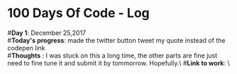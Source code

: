 # 100 Days Of Code - Log
#**Day 1**: December 25,2017\
#**Today's progress**: made the twitter button tweet my quote instead of the codepen link\
#**Thoughts** : I was stuck on this a long time, the other parts are fine just need to fine tune it and submit it by tommorrow. Hopefully.\ 
#**Link to work**:  \
